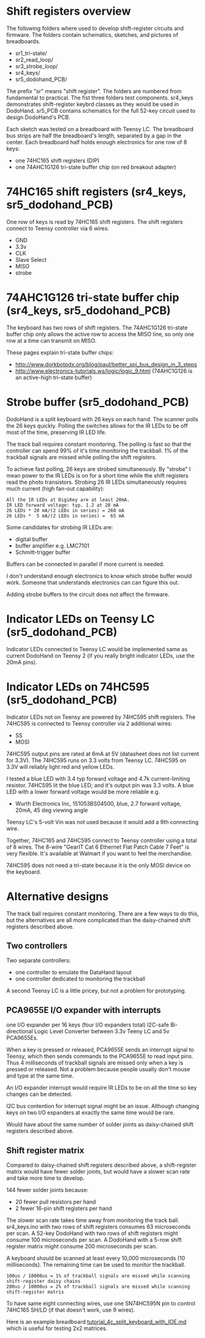 # Shift registers overview
The following folders where used to develop shift-register circuits and firmware.
The folders contain schematics, sketches, and pictures of breadboards.
* sr1_tri-state/
* sr2_read_loop/
* sr3_strobe_loop/
* sr4_keys/
* sr5_dodohand_PCB/

The prefix "sr" means "shift register".
The folders are numbered from fundamental to practical.
The fist three folders test components.
sr4_keys demonstrates shift-register keybrd classes as they would be used in DodoHand.
sr5_PCB contains schematics for the full 52-key circuit used to design DodoHand's PCB.

Each sketch was tested on a breadboard with Teensy LC.
The breadboard bus strips are half the breadboard's length, separated by a gap in the center.
Each breadboard half holds enough electronics for one row of 8 keys:
* one 74HC165 shift registers (DIP)
* one 74AHC1G126 tri-state buffer chip (on red breakout adapter)

# 74HC165 shift registers (sr4_keys, sr5_dodohand_PCB)
One row of keys is read by 74HC165 shift registers.
The shift registers connect to Teensy controller via 6 wires:
* GND
* 3.3v
* CLK
* Slave Select
* MISO
* strobe

# 74AHC1G126 tri-state buffer chip (sr4_keys, sr5_dodohand_PCB)
The keyboard has two rows of shift registers.
The 74AHC1G126 tri-state buffer chip only allows the active row to access the MISO line, so only one row at a time can transmit on MISO.

These pages explain tri-state buffer chips:
* http://www.dorkbotpdx.org/blog/paul/better_spi_bus_design_in_3_steps
* http://www.electronics-tutorials.ws/logic/logic_9.html  (74AHC1G126 is an active-high tri-state buffer)

# Strobe buffer (sr5_dodohand_PCB)
DodoHand is a split keyboard with 26 keys on each hand.  The scanner polls the 26 keys quickly.
Polling the switches allows for the IR LEDs to be off most of the time, preserving IR LED life.

The track ball requires constant monitoring.
The polling is fast so that the controller can spend 99% of it's time monitoring the trackball.
1% of the trackball signals are missed while polling the shift registers.

To achieve fast polling, 26 keys are strobed simultaneously.
By "strobe" I mean power to the IR LEDs is on for a short time while the shift registers read the photo transistors.
Strobing 26 IR LEDs simultaneously requires much current (high fan-out capability):

    All the IR LEDs at DigiKey are at least 20mA.
    IR LED forward voltage: typ. 1.2 at 20 mA
    26 LEDs * 20 mA/(2 LEDs in series) = 260 mA
    26 LEDs *  5 mA/(2 LEDs in series) =  65 mA

Some candidates for strobing IR LEDs are:
* digital buffer
* buffer amplifier e.g. LMC7101
* Schmitt-trigger buffer

Buffers can be connected in parallel if more current is needed.

I don't understand enough electronics to know which strobe buffer would work.
Someone that understands electronics can can figure this out.

Adding strobe buffers to the circuit does not affect the firmware.

# Indicator LEDs on Teensy LC (sr5_dodohand_PCB)
Indicator LEDs connected to Teensy LC would be implemented same as current DodoHand on Teensy 2
(if you really bright indicator LEDs, use the 20mA pins).

# Indicator LEDs on 74HC595 (sr5_dodohand_PCB)
Indicator LEDs not on Teensy are powered by 74HC595 shift registers.
The 74HC595 is connected to Teensy controller via 2 additional wires:
* SS
* MOSI

74HC595 output pins are rated at 6mA at 5V (datasheet does not list current for 3.3V).
The 74HC595 runs on 3.3 volts from Teensy LC.
74HC595 on 3.3V will reliably light red and yellow LEDs.

I tested a blue LED with 3.4 typ forward voltage and 4.7k current-limiting resistor.
74HC595 lit the blue LED; and it's output pin was 3.3 volts.
A blue LED with a lower forward voltage would be more reliable e.g.
* Wurth Electronics Inc, 151053BS04500, blue, 2.7 forward voltage, 20mA, 45 deg viewing angle

Teensy LC's 5-volt Vin was not used because it would add a 9th connecting wire.

Together, 74HC165 and 74HC595 connect to Teensy controller using a total of 8 wires.
The 8-wire "GearIT Cat 6 Ethernet Flat Patch Cable 7 Feet" is very flexible.
It's available at Walmart if you want to feel the merchandise.

74HC595 does not need a tri-state because it is the only MOSI device on the keyboard.

# Alternative designs
The track ball requires constant monitoring.
There are a few ways to do this, but the alternatives are all more complicated than the daisy-chained shift registers described above.

## Two controllers
Two separate controllers:
* one controller to emulate the DataHand layout
* one controller dedicated to monitoring the trackball

A second Teensy LC is a little pricey, but not a problem for prototyping.

## PCA9655E I/O expander with interrupts
one I/O expander per 16 keys (four I/O expanders total)
I2C-safe Bi-directional Logic Level Converter between 3.3v Teeny LC and 5v PCA9655Es.

When a key is pressed or released, PCA9655E sends an interrupt signal to Teensy, which then sends commands to the PCA9655E to read input pins.
Thus 4 milliseconds of trackball signals are missed only when a key is pressed or released.
Not a problem because people usually don't mouse and type at the same time.

An I/O expander interrupt would require IR LEDs to be on all the time so key changes can be detected.

I2C bus contention for interrupt signal might be an issue.
Although changing keys on two I/O expanders at exactly the same time would be rare.

Would have about the same number of solder joints as daisy-chained shift registers described above.

## Shift register matrix
Compared to daisy-chained shift registers described above, a shift-register matrix would have fewer solder joints, but would have a slower scan rate and take more time to develop.

144 fewer solder joints because:
* 20 fewer pull resistors per hand
* 2 fewer 16-pin shift registers per hand

The slower scan rate takes time away from monitoring the track ball.
sr4_keys.ino with two rows of shift registers consumes 63 microseconds per scan.
A 52-key DodoHand with two rows of shift registers might consume 100 microseconds per scan.
A DodoHand with a 5-row shift register matrix might consume 200 microseconds per scan.

A keyboard should be scanned at least every 10,000 microseconds (10 milliseconds).
The remaining time can be used to monitor the trackball.

    100us / 10000us = 1% of trackball signals are missed while scanning shift-register daisy chains
    200us / 10000us = 2% of trackball signals are missed while scanning shift-register matrix

To have same eight connecting wires, use one SN74HC595N pin to control 74HC165 SH/LD (if that doesn't work, use 9 wires).

Here is an example breadboard [tutorial_4c_split_keyboard_with_IOE.md](https://github.com/wolfv6/keybrd/blob/master/tutorials/tutorial_4c_split_keyboard_with_IOE.md) which is useful for testing 2x2 matrices.
